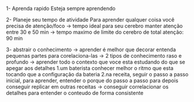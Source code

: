 
1- Aprenda rapido
	Esteja sempre aprendendo

2- Planeje seu tempo de atividade
	Para aprender qualquer coisa você precisa de atenção/foco
		-> tempo ideal para seu cerebro manter atenção 
				entre 30 e 50 min
		-> tempo maximo de limite do cerebro de total atenção: 90 min

3- abstrair o conhecimento
	-> aprender é melhor que decorar
		entenda pequenas partes para corelaciona-las
	-> 2 tipos de conhecimento
		raso e profundo
	-> aprender todo o contexto que voce esta estudando do que se apegar aos detalhes
		1.um baterista conhecer melhor o ritmo que esta tocando que a configuração da bateria
		2.na receita, seguir o passo a passo inicial, para aprender, entender o porque do passo a passo para depois 	conseguir replicar em outras receitas
	-> conseguir correlacionar os detalhes para entender o conteudo de forma consistente


